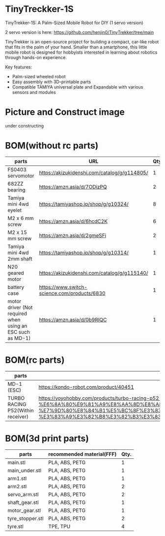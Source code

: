 # TinyTreckker-1S
TinyTrekker-1S: A Palm-Sized Mobile Robot for DIY (1 servo version)

2 servo version is here: https://github.com/henjin0/TinyTrekker/tree/main

TinyTrekker is an open-source project for building a compact, car-like robot that fits in the palm of your hand. Smaller than a smartphone, this little mobile robot is designed for hobbyists interested in learning about robotics through hands-on experience.

Key features:

- Palm-sized wheeled robot
- Easy assembly with 3D-printable parts
- Compatible TAMIYA universal plate and Expandable with various sensors and modules

# Picture and Construct image

under constructing

# BOM(without rc parts)

| parts | URL | Qty. |
| - | - | - |
| FS0403 servomotor | https://akizukidenshi.com/catalog/g/g114805/ | 1 |
| 682ZZ bearing | https://amzn.asia/d/7ODizPQ | 2 |
| Tamiya mini 4wd eyelet | https://tamiyashop.jp/shop/g/g10324/ | 8 |
| M2 x 6 mm screw | https://amzn.asia/d/6hcdC2K | 6 |
| M2 x 15 mm screw | https://amzn.asia/d/2gmeSFi | 2 |
| Tamiya mini 4wd 2mm shaft | https://tamiyashop.jp/shop/g/g10314/ | 1 |
| N20 geared motor | https://akizukidenshi.com/catalog/g/g115140/ | 1 |
| battery case | https://www.switch-science.com/products/6830 | 1 |
| motor driver (Not required when using an ESC such as MD-1) | https://amzn.asia/d/0b9RIQC | 1 |

# BOM(rc parts)

| parts | url | qty |
| - | - | - |
| MD-1 (ESC) | https://kondo-robot.com/product/40451 | 1 |
| TURBO RACING P52(Within receiver) | https://yoyohobby.com/products/turbo-racing-p52-91804g-vt-2-4g-%E9%80%81%E4%BF%A1%E6%A9%9F-%E6%8A%80%E9%81%A9%E8%AA%8D%E8%A8%BC%E6%B8%88%E3%81%BF%E3%83%97%E3%83%AD%E3%83%9D%E3%82%BB%E3%83%83%E3%83%88-%E7%9D%80%E8%84%B1%E5%BC%8F%E3%83%87%E3%82%B6%E3%82%A4%E3%83%B3-%E3%83%A9%E3%82%B8%E3%82%B3%E3%83%B3%E3%82%AB%E3%83%BCrc%E3%83%9C%E3%83%BC%E3%83%88%E7%94%A8 | 1 |

# BOM(3d print parts)

| parts | recommended material(FFF) | Qty. |
| - | - | - |
| main.stl | PLA, ABS, PETG | 1 |
| main_under.stl | PLA, ABS, PETG | 1 |
| arm1.stl | PLA, ABS, PETG | 1 |
| arm2.stl | PLA, ABS, PETG | 2 |
| servo_arm.stl | PLA, ABS, PETG | 2 |
| shaft_gear.stl | PLA, ABS, PETG | 1 |
| motor_gear.stl | PLA, ABS, PETG | 1 |
| tyre_stopper.stl | PLA, ABS, PETG | 2 |
| tyre.stl | TPE, TPU | 4 |
